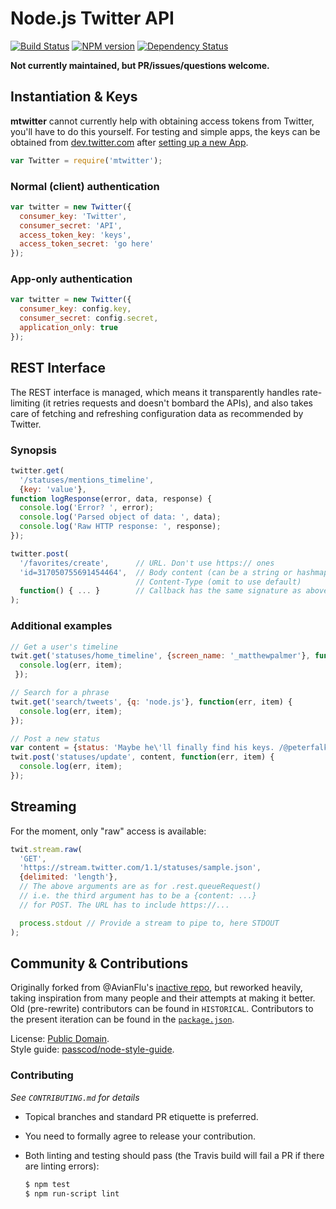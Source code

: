 Node.js Twitter API
===================

[![Build Status](https://travis-ci.org/passcod/mtwitter.png)](https://travis-ci.org/passcod/mtwitter)
[![NPM version](https://badge.fury.io/js/mtwitter.png)](http://npmjs.org/package/mtwitter)
[![Dependency Status](https://gemnasium.com/passcod/mtwitter.png)](https://gemnasium.com/passcod/mtwitter)

__Not currently maintained, but PR/issues/questions welcome.__

Instantiation & Keys
--------------------

__mtwitter__ cannot currently help with obtaining access tokens from Twitter,
you'll have to do this yourself. For testing and simple apps, the keys can be
obtained from [dev.twitter.com][b1] after [setting up a new App][b2].

[b1]: https://dev.twitter.com
[b2]: https://dev.twitter.com/apps/new

``` javascript
var Twitter = require('mtwitter');
```

### Normal (client) authentication

``` javascript
var twitter = new Twitter({
  consumer_key: 'Twitter',
  consumer_secret: 'API',
  access_token_key: 'keys',
  access_token_secret: 'go here'
});
```

### App-only authentication

``` javascript
var twitter = new Twitter({
  consumer_key: config.key,
  consumer_secret: config.secret,
  application_only: true
});
```


REST Interface
--------------

The REST interface is managed, which means it transparently handles
rate-limiting (it retries requests and doesn't bombard the APIs),
and also takes care of fetching and refreshing configuration data as
recommended by Twitter.

### Synopsis

``` javascript
twitter.get(
  '/statuses/mentions_timeline',
  {key: 'value'},
function logResponse(error, data, response) {
  console.log('Error? ', error);
  console.log('Parsed object of data: ', data);
  console.log('Raw HTTP response: ', response);
});

twitter.post(
  '/favorites/create',      // URL. Don't use https:// ones
  'id=317050755691454464',  // Body content (can be a string or hashmap)
                            // Content-Type (omit to use default)
  function() { ... }        // Callback has the same signature as above
);
```


### Additional examples

``` javascript
// Get a user's timeline
twit.get('statuses/home_timeline', {screen_name: '_matthewpalmer'}, function(err, item) {
  console.log(err, item);
 });

// Search for a phrase
twit.get('search/tweets', {q: 'node.js'}, function(err, item) {
  console.log(err, item);
});

// Post a new status
var content = {status: 'Maybe he\'ll finally find his keys. /@peterfalk'};
twit.post('statuses/update', content, function(err, item) {
  console.log(err, item);
});
```

Streaming
---------

For the moment, only "raw" access is available:

```javascript
twit.stream.raw(
  'GET',
  'https://stream.twitter.com/1.1/statuses/sample.json',
  {delimited: 'length'},
  // The above arguments are as for .rest.queueRequest()
  // i.e. the third argument has to be a {content: ...}
  // for POST. The URL has to include https://...

  process.stdout // Provide a stream to pipe to, here STDOUT
);
```


Community & Contributions
-------------------------

Originally forked from @AvianFlu's [inactive repo][c1],
but reworked heavily, taking inspiration from many people
and their attempts at making it better. Old (pre-rewrite)
contributors can be found in `HISTORICAL`. Contributors to
the present iteration can be found in the [`package.json`][c2].

License: [Public Domain][c0].  
Style guide: [passcod/node-style-guide][c3].  

### Contributing

_See `CONTRIBUTING.md` for details_

 - Topical branches and standard PR etiquette is preferred.
 - You need to formally agree to release your contribution.
 - Both linting and testing should pass (the Travis build will fail
   a PR if there are linting errors):

   ``` bash
   $ npm test
   $ npm run-script lint
   ```

[c0]: https://passcod.name/PUBLIC.txt
[c1]: https://github.com/AvianFlu/ntwitter
[c2]: https://github.com/passcod/mtwitter/blob/master/package.json
[c3]: https://github.com/passcod/node-style-guide
[c4]: https://freenode.net
